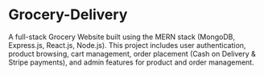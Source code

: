 # Grocery-Delivery
A full-stack Grocery Website built using the MERN stack (MongoDB, Express.js, React.js, Node.js). This project includes user authentication, product browsing, cart management, order placement (Cash on Delivery &amp; Stripe payments), and admin features for product and order management.
